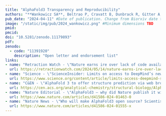 ```yaml
---
title: "AlphaFold3 Transparency and Reproducibility"
authors: "**Wankowicz SA**, Beltrao P, Cravatt B, Dunbrack R, Gitter A, Lindorff-Larsen K, Ovchinnikov S, Polizzi N, Shoichet B, **Fraser JS**"
pub_date: "2024-04-11" #Date of publication. Change from Biorxiv date to Journal date once accepted
image: "/static/img/pub/2024_wankowicz.png" #Minimum dimensions TBD
pmid: 
pmcid: 
doi: "10.5281/zenodo.11179893"
pdf: 
zenodo:
  - code: "11391920"
    description: "Open letter and endorsement list"
links:
- name: "Retraction Watch - \"Nature earns ire over lack of code availability for Google DeepMind protein folding paper\""
  url: https://retractionwatch.com/2024/05/14/nature-earns-ire-over-lack-of-code-availability-for-google-deepmind-protein-folding-paper/
- name: "Science - \"ScienceInsider: Limits on access to DeepMind’s new protein program trigger backlash\""
  url: https://www.science.org/content/article/limits-access-deepmind-s-new-protein-program-trigger-backlash
- name: "C&EN - \"AlphaFold 3 to offer structure prediction via web browser\""
  url: https://cen.acs.org/analytical-chemistry/structural-biology/AlphaFold-3-offer-structure-prediction/102/i15
- name: "Nature Editorial - \"AlphaFold3 — why did Nature publish it without its code?\""
  url: https://www.nature.com/articles/d41586-024-01463-0
- name: "Nature News - \"Who will make AlphaFold3 open source? Scientists race to crack AI model\""
  url: https://www.nature.com/articles/d41586-024-01555-x
---
```

